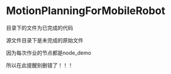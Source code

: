 # MotionPlanningForMobileRobot
目录下的文件为已完成的代码

源文件目录下是未完成的原始文件


因为每次作业的节点都是node_demo

所以在此提醒别删错了！！！
